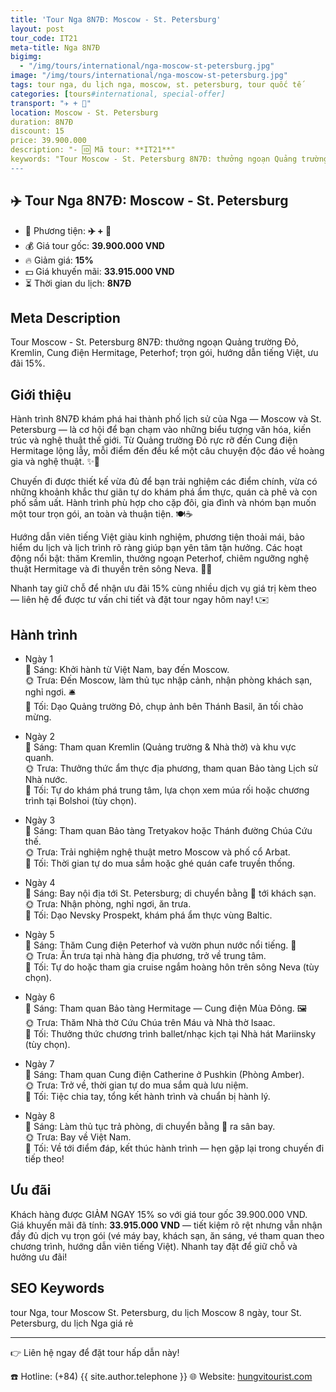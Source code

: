```yaml
---
title: 'Tour Nga 8N7Đ: Moscow - St. Petersburg'
layout: post
tour_code: IT21
meta-title: Nga 8N7Đ
bigimg:
  - "/img/tours/international/nga-moscow-st-petersburg.jpg"
image: "/img/tours/international/nga-moscow-st-petersburg.jpg"
tags: tour nga, du lịch nga, moscow, st. petersburg, tour quốc tế
categories: [tours#international, special-offer]
transport: "✈️ + 🚌"
location: Moscow - St. Petersburg
duration: 8N7Đ
discount: 15
price: 39.900.000
description: "- 🆔 Mã tour: **IT21**"
keywords: "Tour Moscow - St. Petersburg 8N7Đ: thưởng ngoạn Quảng trường Đỏ, Kremlin, Cung điện Hermitage, Peterhof; trọn gói, hướng dẫn tiếng Việt, ưu đãi 15%."
---
```


## ✈️ Tour Nga 8N7Đ: Moscow - St. Petersburg

- 🚗 Phương tiện: **✈️ + 🚌**
- 💰 Giá tour gốc: **39.900.000 VND**
- 🔥 Giảm giá: **15%**
- 💵 Giá khuyến mãi: **33.915.000 VND**
- ⏳ Thời gian du lịch: **8N7Đ**

## Meta Description
Tour Moscow - St. Petersburg 8N7Đ: thưởng ngoạn Quảng trường Đỏ, Kremlin, Cung điện Hermitage, Peterhof; trọn gói, hướng dẫn tiếng Việt, ưu đãi 15%.

## Giới thiệu
Hành trình 8N7Đ khám phá hai thành phố lịch sử của Nga — Moscow và St. Petersburg — là cơ hội để bạn chạm vào những biểu tượng văn hóa, kiến trúc và nghệ thuật thế giới. Từ Quảng trường Đỏ rực rỡ đến Cung điện Hermitage lộng lẫy, mỗi điểm đến đều kể một câu chuyện độc đáo về hoàng gia và nghệ thuật. ✨🏰

Chuyến đi được thiết kế vừa đủ để bạn trải nghiệm các điểm chính, vừa có những khoảnh khắc thư giãn tự do khám phá ẩm thực, quán cà phê và con phố sầm uất. Hành trình phù hợp cho cặp đôi, gia đình và nhóm bạn muốn một tour trọn gói, an toàn và thuận tiện. 🍽️☕️

Hướng dẫn viên tiếng Việt giàu kinh nghiệm, phương tiện thoải mái, bảo hiểm du lịch và lịch trình rõ ràng giúp bạn yên tâm tận hưởng. Các hoạt động nổi bật: thăm Kremlin, thưởng ngoạn Peterhof, chiêm ngưỡng nghệ thuật Hermitage và đi thuyền trên sông Neva. 🚤🎨

Nhanh tay giữ chỗ để nhận ưu đãi 15% cùng nhiều dịch vụ giá trị kèm theo — liên hệ để được tư vấn chi tiết và đặt tour ngay hôm nay! 📞✉️

## Hành trình
- Ngày 1  
  🌅 Sáng: Khởi hành từ Việt Nam, bay đến Moscow.  
  🌞 Trưa: Đến Moscow, làm thủ tục nhập cảnh, nhận phòng khách sạn, nghỉ ngơi. 🛎️  
  🌙 Tối: Dạo Quảng trường Đỏ, chụp ảnh bên Thánh Basil, ăn tối chào mừng.

- Ngày 2  
  🌅 Sáng: Tham quan Kremlin (Quảng trường & Nhà thờ) và khu vực quanh.  
  🌞 Trưa: Thưởng thức ẩm thực địa phương, tham quan Bảo tàng Lịch sử Nhà nước.  
  🌙 Tối: Tự do khám phá trung tâm, lựa chọn xem múa rối hoặc chương trình tại Bolshoi (tùy chọn).

- Ngày 3  
  🌅 Sáng: Tham quan Bảo tàng Tretyakov hoặc Thánh đường Chúa Cứu thế.  
  🌞 Trưa: Trải nghiệm nghệ thuật metro Moscow và phố cổ Arbat.  
  🌙 Tối: Thời gian tự do mua sắm hoặc ghé quán cafe truyền thống.

- Ngày 4  
  🌅 Sáng: Bay nội địa tới St. Petersburg; di chuyển bằng 🚌 tới khách sạn.  
  🌞 Trưa: Nhận phòng, nghỉ ngơi, ăn trưa.  
  🌙 Tối: Dạo Nevsky Prospekt, khám phá ẩm thực vùng Baltic.

- Ngày 5  
  🌅 Sáng: Thăm Cung điện Peterhof và vườn phun nước nổi tiếng. 🌊  
  🌞 Trưa: Ăn trưa tại nhà hàng địa phương, trở về trung tâm.  
  🌙 Tối: Tự do hoặc tham gia cruise ngắm hoàng hôn trên sông Neva (tùy chọn).

- Ngày 6  
  🌅 Sáng: Tham quan Bảo tàng Hermitage — Cung điện Mùa Đông. 🖼️  
  🌞 Trưa: Thăm Nhà thờ Cứu Chúa trên Máu và Nhà thờ Isaac.  
  🌙 Tối: Thưởng thức chương trình ballet/nhạc kịch tại Nhà hát Mariinsky (tùy chọn).

- Ngày 7  
  🌅 Sáng: Tham quan Cung điện Catherine ở Pushkin (Phòng Amber).  
  🌞 Trưa: Trở về, thời gian tự do mua sắm quà lưu niệm.  
  🌙 Tối: Tiệc chia tay, tổng kết hành trình và chuẩn bị hành lý.

- Ngày 8  
  🌅 Sáng: Làm thủ tục trả phòng, di chuyển bằng 🚌 ra sân bay.  
  🌞 Trưa: Bay về Việt Nam.  
  🌙 Tối: Về tới điểm đáp, kết thúc hành trình — hẹn gặp lại trong chuyến đi tiếp theo!

## Ưu đãi
Khách hàng được GIẢM NGAY 15% so với giá tour gốc 39.900.000 VND.  
Giá khuyến mãi đã tính: **33.915.000 VND** — tiết kiệm rõ rệt nhưng vẫn nhận đầy đủ dịch vụ trọn gói (vé máy bay, khách sạn, ăn sáng, vé tham quan theo chương trình, hướng dẫn viên tiếng Việt). Nhanh tay đặt để giữ chỗ và hưởng ưu đãi!

## SEO Keywords
tour Nga, tour Moscow St. Petersburg, du lịch Moscow 8 ngày, tour St. Petersburg, du lịch Nga giá rẻ

---

👉 Liên hệ ngay để đặt tour hấp dẫn này!

☎️ Hotline: (+84) {{ site.author.telephone }}
🌐 Website: [hungvitourist.com](https://hungvitourist.com)


